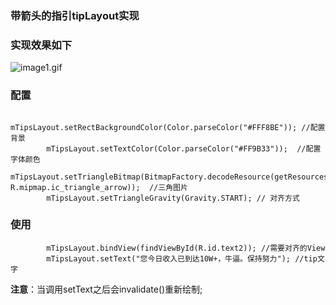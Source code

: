 ### 带箭头的指引tipLayout实现

### 实现效果如下
![image1.gif](http://upload-images.jianshu.io/upload_images/2651056-1ac7a748ccfda447.gif?imageMogr2/auto-orient/strip%7CimageView2/2/w/1240)

### 配置
```
        mTipsLayout.setRectBackgroundColor(Color.parseColor("#FFF8BE")); //配置背景
        mTipsLayout.setTextColor(Color.parseColor("#FF9B33"));  //配置字体颜色
        mTipsLayout.setTriangleBitmap(BitmapFactory.decodeResource(getResources(), R.mipmap.ic_triangle_arrow));  //三角图片
        mTipsLayout.setTriangleGravity(Gravity.START); // 对齐方式
```

### 使用
```
        mTipsLayout.bindView(findViewById(R.id.text2)); //需要对齐的View
        mTipsLayout.setText("您今日收入已到达10W+，牛逼。保持努力"); //tip文字
```
**注意**：当调用setText之后会invalidate()重新绘制;

